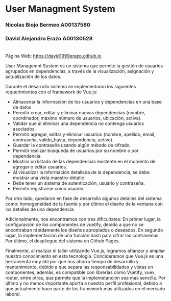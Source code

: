 
# User Managment System

### Nicolas Biojo Bermeo A00137580<br>
### David Alejandro Erazo A00130528<br><br>

Página Web: https://david1999erazo.github.io

User Managemnt System es un sistema que permite la gestión de usuarios agrupados en dependencias, a través de la visualización, asignación y actualización de los datos. <br>

Durante el desarrollo sistema se implementaron los siguientes requerimientos con el framework de Vue.js:

- Almacenar la información de los usuarios y dependencias en una base de datos
- Permitir crear, editar y eliminar nuevas dependencias (nombre, coordinador, máximo número de usuarios, ubicación, activa).
- Validar que al eliminar una dependencia no contenga usuarios asociados.
- Permitir agregar, editar y eliminar usuarios (nombre, apellido, email, contraseña, valido_hasta, dependencia, activo).
- Guardar la contraseña usando algún método de cifrado.
- Permitir realizar búsqueda de usuarios por su nombre o por dependencia.
- Mostrar un listado de las dependencias existente en el momento de agregar o editar usuarios.
- Al visualizar la información detallada de la dependencia, se debe mostrar una vista maestro-detalle
- Debe tener un sistema de autenticación, usuario y contraseña.
- Permitir registrarse como usuario.

Por otro lado, quedaron en fase de desarrollo algunos detalles del sistema como: homogeneidad de la fuente y por último el diseño de la ventana con los detalles de una dependencia.

Adicionalmente, nos encontramos con tres dificultates: En primer lugar, la configuración de los componentes de vuetify, debido a que no se encontraban rápidamente los diseños apropiados o deseados. En segundo lugar, la implementación de una función hash para cifrar las contraseñas. Por último, el despliegue del sistema en Github Pages.

Finalmente, al realizar el taller utilizando Vue.js, logramos afianzar y ampliar nuestro conocimiento en esta tecnología. Concideramos que Vue.js es una herramienta muy útil por que nos ahorra tiempo de desarrollo y mantenimiento, debido a que separa las responsabilidades y vistas en componentes, además, es compatible con librerías como Vuetify, vuex, router, entre otras, que permite que la implemetanción sea mas sencilla. Por último y no menos importante aporta a nuestro perfil profesional, debido a que actualmente hace parte de los framework más utilizados en el mercado laboral. 

